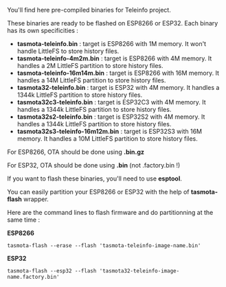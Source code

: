 You'll find here pre-compiled binaries for Teleinfo project.

These binaries are ready to be flashed on ESP8266 or ESP32.
Each binary has its own specificities :
  * **tasmota-teleinfo.bin** : target is ESP8266 with 1M memory. It won't handle LittleFS to store history files.
  * **tasmota-teleinfo-4m2m.bin** : target is ESP8266 with 4M memory. It handles a 2M LittleFS partition to store history files.
  * **tasmota-teleinfo-16m14m.bin** : target is ESP8266 with 16M memory. It handles a 14M LittleFS partition to store history files.
  * **tasmota32-teleinfo.bin** : target is ESP32 with 4M memory. It handles a 1344k LittleFS partition to store history files.
  * **tasmota32c3-teleinfo.bin** : target is ESP32C3 with 4M memory. It handles a 1344k LittleFS partition to store history files.
  * **tasmota32s2-teleinfo.bin** : target is ESP32S2 with 4M memory. It handles a 1344k LittleFS partition to store history files.
  * **tasmota32s3-teleinfo-16m12m.bin** : target is ESP32S3 with 16M memory. It handles a 10M LittleFS partition to store history files.

For ESP8266, OTA should be done using **.bin.gz**

For ESP32, OTA should be done using **.bin** (not .factory.bin !)

If you want to flash these binaries, you'll need to use **esptool**.

You can easily partition your ESP8266 or ESP32 with the help of **tasmota-flash** wrapper.

Here are the command lines to flash firmware and do partitionning at the same time :

**ESP8266**

    tasmota-flash --erase --flash 'tasmota-teleinfo-image-name.bin'

**ESP32**

    tasmota-flash --esp32 --flash 'tasmota32-teleinfo-image-name.factory.bin'
